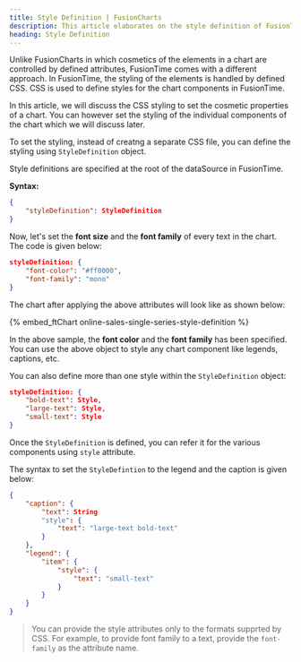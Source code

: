 ```yaml
---
title: Style Definition | FusionCharts
description: This article elaborates on the style definition of FusionTime.
heading: Style Definition
---
```


Unlike FusionCharts in which cosmetics of the elements in a chart are controlled by defined attributes, FusionTime comes with a different approach. In FusionTime, the styling of the elements is handled by defined CSS. CSS is used to define styles for the chart components in FusionTime.

In this article, we will discuss the CSS styling to set the cosmetic properties of a chart. You can however set the styling of the individual components of the chart which we will discuss later.

To set the styling, instead of creatng a separate CSS file, you can define the styling using `StyleDefinition` object.

Style definitions are specified at the root of the dataSource in FusionTime.

**Syntax:**

```json
{
	"styleDefinition": StyleDefinition
}
```

Now, let's set the **font size** and the **font family** of every text in the chart. The code is given below:

```json
styleDefinition: {
	"font-color": "#ff0000",
	"font-family": "mono"
}
```

The chart after applying the above attributes will look like as shown below:

{% embed_ftChart online-sales-single-series-style-definition %}

In the above sample, the **font color** and the **font family** has been specified. You can use the above object to style any chart component like legends, captions, etc. 

You can also define more than one style within the `StyleDefinition` object:

```json
styleDefinition: {
	"bold-text": Style,
	"large-text": Style,
	"small-text": Style
}
```

Once the `StyleDefinition` is defined, you can refer it for the various components using `style` attribute.

The syntax to set the `StyleDefintion` to the legend and the caption is given below:

```json
{
	"caption": {
    	"text": String
    	"style": {
      		"text": "large-text bold-text"
    	}
  	},
  	"legend": {
    	"item": {
      		"style": {
        		"text": "small-text"
      		}
		}
	}
}
```

> You can provide the style attributes only to the formats supprted by CSS. For example, to provide font family to a text, provide the `font-family` as the attribute name.